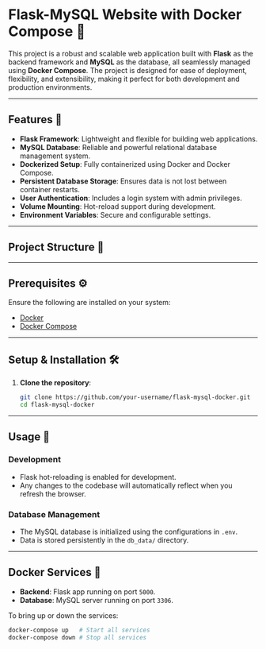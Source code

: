 # Flask-MySQL Website with Docker Compose 🚀

This project is a robust and scalable web application built with **Flask** as the backend framework and **MySQL** as the database, all seamlessly managed using **Docker Compose**. The project is designed for ease of deployment, flexibility, and extensibility, making it perfect for both development and production environments.

---

## Features 🌟

- **Flask Framework**: Lightweight and flexible for building web applications.
- **MySQL Database**: Reliable and powerful relational database management system.
- **Dockerized Setup**: Fully containerized using Docker and Docker Compose.
- **Persistent Database Storage**: Ensures data is not lost between container restarts.
- **User Authentication**: Includes a login system with admin privileges.
- **Volume Mounting**: Hot-reload support during development.
- **Environment Variables**: Secure and configurable settings.

---

## Project Structure 📂




---

## Prerequisites ⚙️

Ensure the following are installed on your system:

- [Docker](https://www.docker.com/get-started)
- [Docker Compose](https://docs.docker.com/compose/install/)

---

## Setup & Installation 🛠️

1. **Clone the repository**:

   ```bash
   git clone https://github.com/your-username/flask-mysql-docker.git
   cd flask-mysql-docker


---

## Usage 🚀

### Development

- Flask hot-reloading is enabled for development.
- Any changes to the codebase will automatically reflect when you refresh the browser.

### Database Management

- The MySQL database is initialized using the configurations in `.env`.
- Data is stored persistently in the `db_data/` directory.

---

## Docker Services 🐳

- **Backend**: Flask app running on port `5000`.
- **Database**: MySQL server running on port `3306`.

To bring up or down the services:

```bash
docker-compose up   # Start all services
docker-compose down # Stop all services
